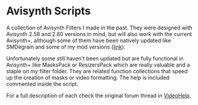 # Avisynth Scripts

A collection of Avisynth Filters I made in the past. They were designed with Avisynth 2.58 and 2.60 versions in mind, but will also work with the current Avisynth+, although some of them have been natively updated like SMDegrain and some of my mod versions ([link](https://forum.doom9.org/showthread.php?t=174121)).

Unfortunately some still haven't been updated but are fully functional in Avisynth+ like MasksPack or ResizersPack which are really valuable and a staple on my filter folder. They are related function collections that speed up the creation of masks or video formatting. The help is included commented inside the script.

For a full description of each check the original forum thread in [VideoHelp](https://forum.videohelp.com/threads/369143-ResizersPack-MasksPack-PlaygroundPack-SmoothContrast-Logo-mod-functions).
